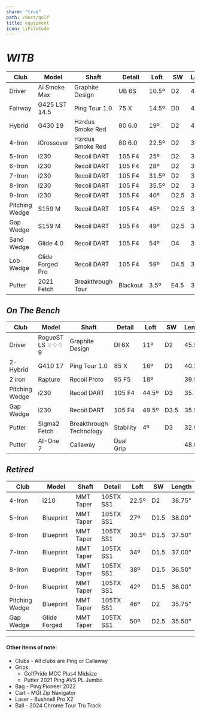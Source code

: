 ```yaml
---
share: "true"
path: /docs/golf
title: equipment
icon: LiFileCode
---
```

# _WITB_

| Club           | Model            | Shaft             | Detail   | Loft  | SW   | Length |
| -------------- | ---------------- | ----------------- | -------- | ----- | ---- | ------ |
| Driver         | Ai Smoke Max     | Graphite Design   | UB 6S    | 10.5º | D2   | 45.50" |
| Fairway        | G425 LST 14.5    | Ping Tour 1.0     | 75 X     | 14.5º | D0   | 43.00" |
| Hybrid         | G430 19          | Hzrdus Smoke Red  | 80 6.0   | 19º   | D2   | 40.25" |
| 4-Iron         | iCrossover       | Hzrdus Smoke Red  | 80 6.0   | 22.5º | D2   | 39.00" |
| 5-Iron         | i230             | Recoil DART       | 105 F4   | 25º   | D2   | 38.25" |
| 6-Iron         | i230             | Recoil DART       | 105 F4   | 28º   | D2   | 37.63" |
| 7-Iron         | i230             | Recoil DART       | 105 F4   | 31.5º | D2   | 37.00" |
| 8-Iron         | i230             | Recoil DART       | 105 F4   | 35.5º | D2   | 36.50" |
| 9-Iron         | i230             | Recoil DART       | 105 F4   | 40º   | D2.5 | 36.00" |
| Pitching Wedge | S159 M           | Recoil DART       | 105 F4   | 45º   | D2.5 | 35.50" |
| Gap Wedge      | S159 M           | Recoil DART       | 105 F4   | 49º   | D2.5 | 35.50" |
| Sand Wedge     | Glide 4.0        | Recoil DART       | 105 F4   | 54º   | D4   | 35.50" |
| Lob Wedge      | Glide Forged Pro | Recoil DART       | 105 F4   | 59º   | D4.5 | 35.50" |
| Putter         | 2021 Fetch       | Breakthrough Tour | Blackout | 3.5º  | E4.5 | 33.60" |

## _On The Bench_

| Club           | Model            | Shaft                   | Detail    | Loft  | SW   | Length |
| -------------- | ---------------- | ----------------------- | --------- | ----- | ---- | ------ |
| Driver         | RogueST LS ♢♢♢ 9 | Graphite Design         | DI 6X     | 11º   | D2   | 45.50" |
| 2-Hybrid       | G410 17          | Ping Tour 1.0           | 85 X      | 16º   | D1   | 40.25" |
| 2 iron         | Rapture          | Recoil Proto            | 95 F5     | 18º   |      | 39.50" |
| Pitching Wedge | i230             | Recoil DART             | 105 F4    | 44.5º | D3   | 35.75" |
| Gap Wedge      | i230             | Recoil DART             | 105 F4    | 49.5º | D3.5 | 35.50" |
| Putter         | Sigma2 Fetch     | Breakthrough Technology | Stability | 4º    | D3   | 32.90" |
| Putter         | AI-One 7         | Callaway                | Dual Grip |       |      | 48.00" |

## _Retired_

| Club           | Model         | Shaft                   | Detail    | Loft  | SW   | Length |
| -------------- | ------------- | ----------------------- | --------- | ----- | ---- | ------ |
| 4-Iron         | i210          | MMT Taper               | 105TX SS1 | 22.5º | D2   | 38.75" |
| 5-Iron         | Blueprint     | MMT Taper               | 105TX SS1 | 27º   | D1.5 | 38.00" |
| 6-Iron         | Blueprint     | MMT Taper               | 105TX SS1 | 30.5º | D1.5 | 37.50" |
| 7-Iron         | Blueprint     | MMT Taper               | 105TX SS1 | 34º   | D1.5 | 37.00" |
| 8-Iron         | Blueprint     | MMT Taper               | 105TX SS1 | 38º   | D1.5 | 36.50" |
| 9-Iron         | Blueprint     | MMT Taper               | 105TX SS1 | 42º   | D1.5 | 36.00" |
| Pitching Wedge | Blueprint     | MMT Taper               | 105TX SS1 | 46º   | D2   | 35.75" |
| Gap Wedge      | Glide Forged  | MMT Taper               | 105TX SS1 | 50º   | D2.5 | 35.50" |


---

#### Other items of note:

* Clubs - All clubs are Ping or Callaway
* Grips:
    + GolfPride MCC Plus4 Midsize
    + Putter 2021 Ping AVS PL Jumbo
* Bag - Ping Pioneer 2022
* Cart - MGI Zip Navigator
* Laser - Bushnell Pro X2
* Ball - 2024 Chrome Tour Tru Track
